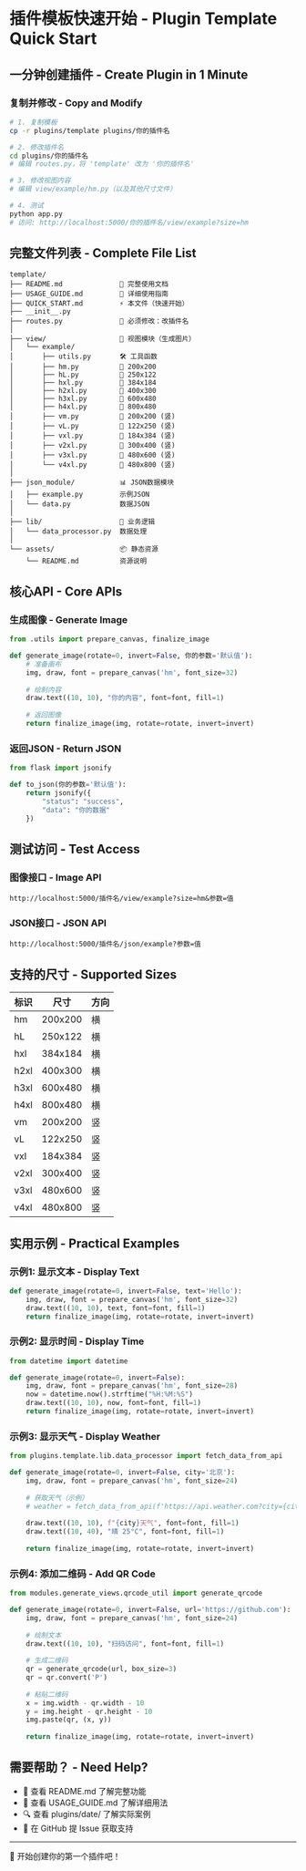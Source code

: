 # 插件模板快速开始 - Plugin Template Quick Start

## 一分钟创建插件 - Create Plugin in 1 Minute

### 复制并修改 - Copy and Modify

```bash
# 1. 复制模板
cp -r plugins/template plugins/你的插件名

# 2. 修改插件名
cd plugins/你的插件名
# 编辑 routes.py，将 'template' 改为 '你的插件名'

# 3. 修改视图内容
# 编辑 view/example/hm.py（以及其他尺寸文件）

# 4. 测试
python app.py
# 访问: http://localhost:5000/你的插件名/view/example?size=hm
```

## 完整文件列表 - Complete File List

```
template/
├── README.md              📖 完整使用文档
├── USAGE_GUIDE.md         📘 详细使用指南
├── QUICK_START.md         ⚡ 本文件（快速开始）
├── __init__.py            
├── routes.py              🔧 必须修改：改插件名
│
├── view/                  🎨 视图模块（生成图片）
│   └── example/
│       ├── utils.py       🛠 工具函数
│       ├── hm.py          📱 200x200
│       ├── hL.py          📱 250x122
│       ├── hxl.py         📱 384x184
│       ├── h2xl.py        📱 400x300
│       ├── h3xl.py        📱 600x480
│       ├── h4xl.py        📱 800x480
│       ├── vm.py          📱 200x200 (竖)
│       ├── vL.py          📱 122x250 (竖)
│       ├── vxl.py         📱 184x384 (竖)
│       ├── v2xl.py        📱 300x400 (竖)
│       ├── v3xl.py        📱 480x600 (竖)
│       └── v4xl.py        📱 480x800 (竖)
│
├── json_module/           📊 JSON数据模块
│   ├── example.py         示例JSON
│   └── data.py            数据JSON
│
├── lib/                   💼 业务逻辑
│   └── data_processor.py  数据处理
│
└── assets/                📦 静态资源
    └── README.md          资源说明
```

## 核心API - Core APIs

### 生成图像 - Generate Image

```python
from .utils import prepare_canvas, finalize_image

def generate_image(rotate=0, invert=False, 你的参数='默认值'):
    # 准备画布
    img, draw, font = prepare_canvas('hm', font_size=32)
    
    # 绘制内容
    draw.text((10, 10), "你的内容", font=font, fill=1)
    
    # 返回图像
    return finalize_image(img, rotate=rotate, invert=invert)
```

### 返回JSON - Return JSON

```python
from flask import jsonify

def to_json(你的参数='默认值'):
    return jsonify({
        "status": "success",
        "data": "你的数据"
    })
```

## 测试访问 - Test Access

### 图像接口 - Image API
```
http://localhost:5000/插件名/view/example?size=hm&参数=值
```

### JSON接口 - JSON API
```
http://localhost:5000/插件名/json/example?参数=值
```

## 支持的尺寸 - Supported Sizes

| 标识 | 尺寸      | 方向 |
|------|-----------|------|
| hm   | 200x200   | 横   |
| hL   | 250x122   | 横   |
| hxl  | 384x184   | 横   |
| h2xl | 400x300   | 横   |
| h3xl | 600x480   | 横   |
| h4xl | 800x480   | 横   |
| vm   | 200x200   | 竖   |
| vL   | 122x250   | 竖   |
| vxl  | 184x384   | 竖   |
| v2xl | 300x400   | 竖   |
| v3xl | 480x600   | 竖   |
| v4xl | 480x800   | 竖   |

## 实用示例 - Practical Examples

### 示例1: 显示文本 - Display Text
```python
def generate_image(rotate=0, invert=False, text='Hello'):
    img, draw, font = prepare_canvas('hm', font_size=32)
    draw.text((10, 10), text, font=font, fill=1)
    return finalize_image(img, rotate=rotate, invert=invert)
```

### 示例2: 显示时间 - Display Time
```python
from datetime import datetime

def generate_image(rotate=0, invert=False):
    img, draw, font = prepare_canvas('hm', font_size=28)
    now = datetime.now().strftime("%H:%M:%S")
    draw.text((10, 10), now, font=font, fill=1)
    return finalize_image(img, rotate=rotate, invert=invert)
```

### 示例3: 显示天气 - Display Weather
```python
from plugins.template.lib.data_processor import fetch_data_from_api

def generate_image(rotate=0, invert=False, city='北京'):
    img, draw, font = prepare_canvas('hm', font_size=24)
    
    # 获取天气（示例）
    # weather = fetch_data_from_api(f'https://api.weather.com?city={city}')
    
    draw.text((10, 10), f"{city}天气", font=font, fill=1)
    draw.text((10, 40), "晴 25°C", font=font, fill=1)
    
    return finalize_image(img, rotate=rotate, invert=invert)
```

### 示例4: 添加二维码 - Add QR Code
```python
from modules.generate_views.qrcode_util import generate_qrcode

def generate_image(rotate=0, invert=False, url='https://github.com'):
    img, draw, font = prepare_canvas('hm', font_size=24)
    
    # 绘制文本
    draw.text((10, 10), "扫码访问", font=font, fill=1)
    
    # 生成二维码
    qr = generate_qrcode(url, box_size=3)
    qr = qr.convert('P')
    
    # 粘贴二维码
    x = img.width - qr.width - 10
    y = img.height - qr.height - 10
    img.paste(qr, (x, y))
    
    return finalize_image(img, rotate=rotate, invert=invert)
```

## 需要帮助？ - Need Help?

- 📖 查看 README.md 了解完整功能
- 📘 查看 USAGE_GUIDE.md 了解详细用法
- 🔍 查看 plugins/date/ 了解实际案例
- 💬 在 GitHub 提 Issue 获取支持

---

🎉 开始创建你的第一个插件吧！
